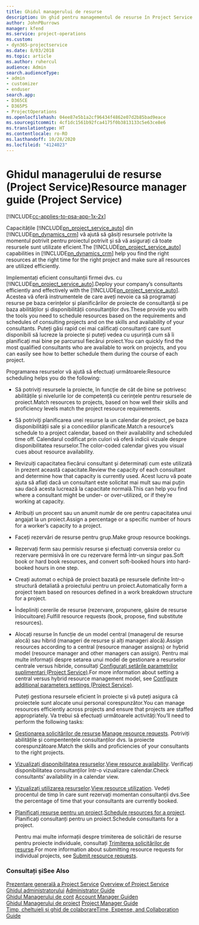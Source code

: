 ```yaml
---
title: Ghidul managerului de resurse
description: Un ghid pentru managementul de resurse în Project Service
author: JohnPBurrows
manager: kfend
ms.service: project-operations
ms.custom:
- dyn365-projectservice
ms.date: 8/03/2018
ms.topic: article
ms.author: ruhercul
audience: Admin
search.audienceType:
- admin
- customizer
- enduser
search.app:
- D365CE
- D365PS
- ProjectOperations
ms.openlocfilehash: 04ee87e5b1a2cf96434f4862e07d2b85bad9eace
ms.sourcegitcommit: 4cf1dc1561b92fca4175f0b3813133c5e63ce8e6
ms.translationtype: HT
ms.contentlocale: ro-RO
ms.lasthandoff: 10/28/2020
ms.locfileid: "4124023"
---
```

# <a name="resource-manager-guide-project-service"></a><span data-ttu-id="ab241-103">Ghidul managerului de resurse (Project Service)</span><span class="sxs-lookup"><span data-stu-id="ab241-103">Resource manager guide (Project Service)</span></span>

[!INCLUDE[cc-applies-to-psa-app-1x-2x](../includes/cc-applies-to-psa-app-1x-2x.md)]

<span data-ttu-id="ab241-104">Capacitățile [!INCLUDE[pn_project_service_auto](../includes/pn-project-service-auto.md)] din [!INCLUDE[pn_dynamics_crm](../includes/pn-dynamics-crm.md)] vă ajută să găsiți resursele potrivite la momentul potrivit pentru proiectul potrivit și să vă asigurați că toate resursele sunt utilizate eficient.</span><span class="sxs-lookup"><span data-stu-id="ab241-104">The [!INCLUDE[pn_project_service_auto](../includes/pn-project-service-auto.md)] capabilities in [!INCLUDE[pn_dynamics_crm](../includes/pn-dynamics-crm.md)] help you find the right resources at the right time for the right project and make sure all resources are utilized efficiently.</span></span>  
  
 <span data-ttu-id="ab241-105">Implementați eficient consultanții firmei dvs. cu [!INCLUDE[pn_project_service_auto](../includes/pn-project-service-auto.md)].</span><span class="sxs-lookup"><span data-stu-id="ab241-105">Deploy your company’s consultants efficiently and effectively with the [!INCLUDE[pn_project_service_auto](../includes/pn-project-service-auto.md)].</span></span> <span data-ttu-id="ab241-106">Acestea vă oferă instrumentele de care aveți nevoie ca să programați resurse pe baza cerințelor și planificărilor de proiecte de consultanță si pe baza abilităților și disponibilității consultanților dvs.</span><span class="sxs-lookup"><span data-stu-id="ab241-106">These provide you with the tools you need to schedule resources based on the requirements and schedules of consulting projects and on the skills and availability of your consultants.</span></span> <span data-ttu-id="ab241-107">Puteți găsi rapid cei mai calificați consultanți care sunt disponibili să lucreze la proiecte și puteți vedea cu ușurință cum să îi planificați mai bine pe parcursul fiecărui proiect.</span><span class="sxs-lookup"><span data-stu-id="ab241-107">You can quickly find the most qualified consultants who are available to work on projects, and you can easily see how to better schedule them during the course of each project.</span></span>  
  
 <span data-ttu-id="ab241-108">Programarea resurselor vă ajută să efectuați următoarele:</span><span class="sxs-lookup"><span data-stu-id="ab241-108">Resource scheduling helps you do the following:</span></span>  
  
- <span data-ttu-id="ab241-109">Să potriviți resursele la proiecte, în funcție de cât de bine se potrivesc abilitățile și nivelurile lor de competență cu cerințele pentru resursele de proiect.</span><span class="sxs-lookup"><span data-stu-id="ab241-109">Match resources to projects, based on how well their skills and proficiency levels match the project resource requirements.</span></span>  
  
- <span data-ttu-id="ab241-110">Să potriviți planificarea unei resurse la un calendar de proiect, pe baza disponibilității sale și a concediilor planificate.</span><span class="sxs-lookup"><span data-stu-id="ab241-110">Match a resource’s schedule to a project calendar, based on their availability and scheduled time off.</span></span> <span data-ttu-id="ab241-111">Calendarul codificat prin culori vă oferă indicii vizuale despre disponibilitatea resurselor.</span><span class="sxs-lookup"><span data-stu-id="ab241-111">The color-coded calendar gives you visual cues about resource availability.</span></span>  
  
- <span data-ttu-id="ab241-112">Revizuiți capacitatea fiecărui consultant și determinați cum este utilizată în prezent această capacitate.</span><span class="sxs-lookup"><span data-stu-id="ab241-112">Review the capacity of each consultant and determine how that capacity is currently used.</span></span> <span data-ttu-id="ab241-113">Acest lucru vă poate ajuta să aflați dacă un consultant este solicitat mai mult sau mai puțin sau dacă acesta lucrează la capacitate normală.</span><span class="sxs-lookup"><span data-stu-id="ab241-113">This can help you find where a consultant might be under- or over-utilized, or if they’re working at capacity.</span></span>  
  
- <span data-ttu-id="ab241-114">Atribuiți un procent sau un anumit număr de ore pentru capacitatea unui angajat la un proiect.</span><span class="sxs-lookup"><span data-stu-id="ab241-114">Assign a percentage or a specific number of hours for a worker’s capacity to a project.</span></span>  
  
- <span data-ttu-id="ab241-115">Faceți rezervări de resurse pentru grup.</span><span class="sxs-lookup"><span data-stu-id="ab241-115">Make group resource bookings.</span></span>  
  
- <span data-ttu-id="ab241-116">Rezervați ferm sau permisiv resurse și efectuați conversia orelor cu rezervare permisivă în ore cu rezervare fermă într-un singur pas.</span><span class="sxs-lookup"><span data-stu-id="ab241-116">Soft book or hard book resources, and convert soft-booked hours into hard-booked hours in one step.</span></span>  
  
- <span data-ttu-id="ab241-117">Creați automat o echipă de proiect bazată pe resursele definite într-o structură detaliată a proiectului pentru un proiect.</span><span class="sxs-lookup"><span data-stu-id="ab241-117">Automatically form a project team based on resources defined in a work breakdown structure for a project.</span></span>  
  
- <span data-ttu-id="ab241-118">Îndepliniți cererile de resurse (rezervare, propunere, găsire de resurse înlocuitoare).</span><span class="sxs-lookup"><span data-stu-id="ab241-118">Fulfill resource requests (book, propose, find substitute resources).</span></span>  
  
- <span data-ttu-id="ab241-119">Alocați resurse în funcție de un model central (managerul de resurse alocă) sau hibrid (manageri de resurse și alți manageri alocă).</span><span class="sxs-lookup"><span data-stu-id="ab241-119">Assign resources according to a central (resource manager assigns) or hybrid model (resource manager and other managers can assign).</span></span> <span data-ttu-id="ab241-120">Pentru mai multe informații despre setarea unui model de gestionare a resurselor centrale versus hibride, consultați [Configurați setările parametrilor suplimentari (Project Service)](../psa/configure-additional-parameters-settings.md).</span><span class="sxs-lookup"><span data-stu-id="ab241-120">For more information about setting a central versus hybrid resource management model, see [Configure additional parameters settings (Project Service)](../psa/configure-additional-parameters-settings.md).</span></span>  
  
  <span data-ttu-id="ab241-121">Puteți gestiona resursele eficient în proiecte și vă puteți asigura că proiectele sunt alocate unui personal corespunzător.</span><span class="sxs-lookup"><span data-stu-id="ab241-121">You can manage resources efficiently across projects and ensure that projects are staffed appropriately.</span></span> <span data-ttu-id="ab241-122">Va trebui să efectuați următoarele activități:</span><span class="sxs-lookup"><span data-stu-id="ab241-122">You’ll need to perform the following tasks:</span></span>  
  
- <span data-ttu-id="ab241-123">[Gestionarea solicitărilor de resurse](../psa/manage-resource-requests.md).</span><span class="sxs-lookup"><span data-stu-id="ab241-123">[Manage resource requests](../psa/manage-resource-requests.md).</span></span> <span data-ttu-id="ab241-124">Potriviți abilitățile și compentențele consultanților dvs. la proiecte corespunzătoare.</span><span class="sxs-lookup"><span data-stu-id="ab241-124">Match the skills and proficiencies of your consultants to the right projects.</span></span>  
  
- <span data-ttu-id="ab241-125">[Vizualizați disponibilitatea resurselor](../psa/view-resource-availability.md).</span><span class="sxs-lookup"><span data-stu-id="ab241-125">[View resource availability](../psa/view-resource-availability.md).</span></span> <span data-ttu-id="ab241-126">Verificați disponibilitatea consultanților într-o vizualizare calendar.</span><span class="sxs-lookup"><span data-stu-id="ab241-126">Check consultants’ availability in a calendar view.</span></span>  
  
- <span data-ttu-id="ab241-127">[Vizualizați utilizarea resurselor](../psa/view-resource-utilization.md).</span><span class="sxs-lookup"><span data-stu-id="ab241-127">[View resource utilization](../psa/view-resource-utilization.md).</span></span> <span data-ttu-id="ab241-128">Vedeți procentul de timp în care sunt rezervați momentan consultanții dvs.</span><span class="sxs-lookup"><span data-stu-id="ab241-128">See the percentage of time that your consultants are currently booked.</span></span>  
  
- <span data-ttu-id="ab241-129">[Planificați resurse pentru un proiect](../psa/schedule-resources-project.md).</span><span class="sxs-lookup"><span data-stu-id="ab241-129">[Schedule resources for a project](../psa/schedule-resources-project.md).</span></span> <span data-ttu-id="ab241-130">Planificați consultanți pentru un proiect.</span><span class="sxs-lookup"><span data-stu-id="ab241-130">Schedule consultants for a project.</span></span>  
  
  <span data-ttu-id="ab241-131">Pentru mai multe informații despre trimiterea de solicitări de resurse pentru proiecte individuale, consultați [Trimiterea solicitărilor de resurse](../psa/submit-resource-requests.md).</span><span class="sxs-lookup"><span data-stu-id="ab241-131">For more information about submitting resource requests for individual projects, see [Submit resource requests](../psa/submit-resource-requests.md).</span></span>  
  
### <a name="see-also"></a><span data-ttu-id="ab241-132">Consultați și</span><span class="sxs-lookup"><span data-stu-id="ab241-132">See Also</span></span>  
 <span data-ttu-id="ab241-133">[Prezentare generală a Project Service](../psa/overview.md) </span><span class="sxs-lookup"><span data-stu-id="ab241-133">[Overview of Project Service](../psa/overview.md) </span></span>  
 <span data-ttu-id="ab241-134">[Ghidul administratorului](../psa/admin-guide.md) </span><span class="sxs-lookup"><span data-stu-id="ab241-134">[Administrator Guide](../psa/admin-guide.md) </span></span>  
 <span data-ttu-id="ab241-135">[Ghidul Managerului de cont](../psa/account-manager-guide.md) </span><span class="sxs-lookup"><span data-stu-id="ab241-135">[Account Manager Guiden](../psa/account-manager-guide.md) </span></span>  
 <span data-ttu-id="ab241-136">[Ghidul Managerului de proiect](../psa/project-manager-guide.md) </span><span class="sxs-lookup"><span data-stu-id="ab241-136">[Project Manager Guide](../psa/project-manager-guide.md) </span></span>  
 [<span data-ttu-id="ab241-137">Timp, cheltuieli și ghid de colaborare</span><span class="sxs-lookup"><span data-stu-id="ab241-137">Time, Expense, and Collaboration Guide</span></span>](../psa/time-expense-collaboration-guide.md)
